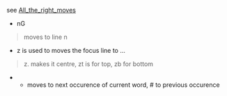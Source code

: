 see [All_the_right_moves](http://vim.wikia.com/wiki/All_the_right_moves)

* nG
>moves to line n

* z is used to moves the focus line to ...
>z. makes it centre, zt is for top, zb for bottom

* * moves to next occurence of current word, # to previous occurence
